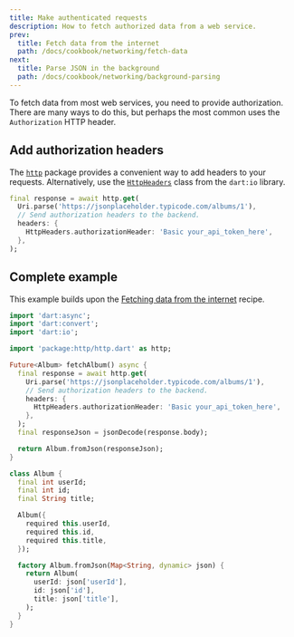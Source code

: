 ```yaml
---
title: Make authenticated requests
description: How to fetch authorized data from a web service.
prev:
  title: Fetch data from the internet
  path: /docs/cookbook/networking/fetch-data
next:
  title: Parse JSON in the background
  path: /docs/cookbook/networking/background-parsing
---
```


<?code-excerpt path-base="../null_safety_examples/cookbook/networking/authenticated_requests/"?>

To fetch data from most web services, you need to provide
authorization. There are many ways to do this,
but perhaps the most common uses the `Authorization` HTTP header.

## Add authorization headers

The [`http`][] package provides a
convenient way to add headers to your requests.
Alternatively, use the [`HttpHeaders`][]
class from the `dart:io` library.

<?code-excerpt "lib/main.dart (get)"?>
```dart
final response = await http.get(
  Uri.parse('https://jsonplaceholder.typicode.com/albums/1'),
  // Send authorization headers to the backend.
  headers: {
    HttpHeaders.authorizationHeader: 'Basic your_api_token_here',
  },
);
```

## Complete example

This example builds upon the
[Fetching data from the internet][] recipe.

<?code-excerpt "lib/main.dart"?>
```dart
import 'dart:async';
import 'dart:convert';
import 'dart:io';

import 'package:http/http.dart' as http;

Future<Album> fetchAlbum() async {
  final response = await http.get(
    Uri.parse('https://jsonplaceholder.typicode.com/albums/1'),
    // Send authorization headers to the backend.
    headers: {
      HttpHeaders.authorizationHeader: 'Basic your_api_token_here',
    },
  );
  final responseJson = jsonDecode(response.body);

  return Album.fromJson(responseJson);
}

class Album {
  final int userId;
  final int id;
  final String title;

  Album({
    required this.userId,
    required this.id,
    required this.title,
  });

  factory Album.fromJson(Map<String, dynamic> json) {
    return Album(
      userId: json['userId'],
      id: json['id'],
      title: json['title'],
    );
  }
}
```


[Fetching data from the internet]: /docs/cookbook/networking/fetch-data
[`http`]: {{site.pub-pkg}}/http
[`HttpHeaders`]: {{site.dart.api}}/stable/dart-io/HttpHeaders-class.html
